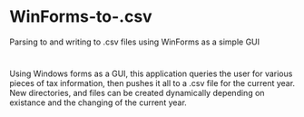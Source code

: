 # WinForms-to-.csv
Parsing to and writing to .csv files using WinForms as a simple GUI
#

Using Windows forms as a GUI, this application queries the user for various pieces of tax information, then pushes it all
to a .csv file for the current year. New directories, and files can be created dynamically depending on existance and the
changing of the current year.

